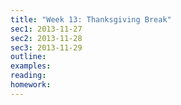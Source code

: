 ```yaml
---
title: "Week 13: Thanksgiving Break"
sec1: 2013-11-27
sec2: 2013-11-28
sec3: 2013-11-29
outline:
examples:
reading: 
homework:
---
```


